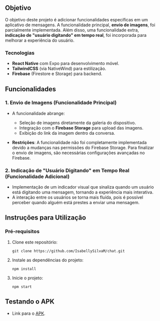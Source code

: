 ## Objetivo

O objetivo deste projeto é adicionar funcionalidades específicas em um aplicativo de mensagens. A funcionalidade principal, **envio de imagens**, foi parcialmente implementada. Além disso, uma funcionalidade extra, **indicação de "usuário digitando" em tempo real**, foi incorporada para melhorar a experiência do usuário.

### Tecnologias

- **React Native** com Expo para desenvolvimento móvel.
- **TailwindCSS** (via NativeWind) para estilização.
- **Firebase** (Firestore e Storage) para backend.

## Funcionalidades

### 1. Envio de Imagens (Funcionalidade Principal)

- A funcionalidade abrange:
  - Seleção de imagens diretamente da galeria do dispositivo.
  - Integração com o **Firebase Storage** para upload das imagens.
  - Exibição do link da imagem dentro da conversa.

- **Restrições**: A funcionalidade não foi completamente implementada devido a mudanças nas permissões do Firebase Storage. Para finalizar o envio de imagens, são necessárias configurações avançadas no Firebase.

### 2. Indicação de "Usuário Digitando" em Tempo Real (Funcionalidade Adicional)

- Implementação de um indicador visual que sinaliza quando um usuário está digitando uma mensagem, tornando a experiência mais interativa.
- A interação entre os usuários se torna mais fluída, pois é possível perceber quando alguém está prestes a enviar uma mensagem.

## Instruções para Utilização

### Pré-requisitos

1. Clone este repositório:

   ```
   git clone https://github.com/IsabellySilvaM/chat.git
   ```

2. Instale as dependências do projeto:

   ```
   npm install
   ```

3. Inicie o projeto:

   ```
   npm start
   ```

## Testando o APK

- Link para o [APK](https://expo.dev/accounts/isabellysilvam/projects/appchatIsa/builds/5f2941ef-9b10-4df5-b4de-e21be48f61c3). 